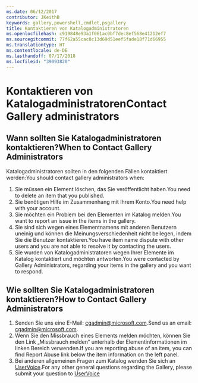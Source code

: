 ```yaml
---
ms.date: 06/12/2017
contributor: JKeithB
keywords: gallery,powershell,cmdlet,psgallery
title: Kontaktieren von Katalogadministratoren
ms.openlocfilehash: c919848e93a1f061ac0bf7dec8ef568e41212ef7
ms.sourcegitcommit: 77f62a55cac8c13d69d51eef5fade18f71d66955
ms.translationtype: HT
ms.contentlocale: de-DE
ms.lasthandoff: 07/17/2018
ms.locfileid: "39093820"
---
```

# <a name="contact-gallery-administrators"></a><span data-ttu-id="a06c2-103">Kontaktieren von Katalogadministratoren</span><span class="sxs-lookup"><span data-stu-id="a06c2-103">Contact Gallery administrators</span></span>

## <a name="when-to-contact-gallery-administrators"></a><span data-ttu-id="a06c2-104">Wann sollten Sie Katalogadministratoren kontaktieren?</span><span class="sxs-lookup"><span data-stu-id="a06c2-104">When to Contact Gallery Administrators</span></span>

<span data-ttu-id="a06c2-105">Katalogadministratoren sollten in den folgenden Fällen kontaktiert werden:</span><span class="sxs-lookup"><span data-stu-id="a06c2-105">You should contact gallery administrators when:</span></span>

1. <span data-ttu-id="a06c2-106">Sie müssen ein Element löschen, das Sie veröffentlicht haben.</span><span class="sxs-lookup"><span data-stu-id="a06c2-106">You need to delete an item that you published.</span></span>
2. <span data-ttu-id="a06c2-107">Sie benötigen Hilfe im Zusammenhang mit Ihrem Konto.</span><span class="sxs-lookup"><span data-stu-id="a06c2-107">You need help with your account.</span></span>
3. <span data-ttu-id="a06c2-108">Sie möchten ein Problem bei den Elementen im Katalog melden.</span><span class="sxs-lookup"><span data-stu-id="a06c2-108">You want to report an issue in the items in the gallery.</span></span>
4. <span data-ttu-id="a06c2-109">Sie sind sich wegen eines Elementnamens mit anderen Benutzern uneinig und können die Meinungsverschiedenheit nicht beilegen, indem Sie die Benutzer kontaktieren.</span><span class="sxs-lookup"><span data-stu-id="a06c2-109">You have item name dispute with other users and you are not able to resolve it by contacting the users.</span></span>
5. <span data-ttu-id="a06c2-110">Sie wurden von Katalogadministratoren wegen Ihrer Elemente im Katalog kontaktiert und möchten antworten.</span><span class="sxs-lookup"><span data-stu-id="a06c2-110">You were contacted by Gallery Administrators, regarding your items in the gallery and you want to respond.</span></span>

## <a name="how-to-contact-gallery-administrators"></a><span data-ttu-id="a06c2-111">Wie sollten Sie Katalogadministratoren kontaktieren?</span><span class="sxs-lookup"><span data-stu-id="a06c2-111">How to Contact Gallery Administrators</span></span>

1. <span data-ttu-id="a06c2-112">Senden Sie uns eine E-Mail: <cgadmin@microsoft.com>.</span><span class="sxs-lookup"><span data-stu-id="a06c2-112">Send us an email: <cgadmin@microsoft.com>.</span></span>
2. <span data-ttu-id="a06c2-113">Wenn Sie den Missbrauch eines Elements melden möchten, können Sie den Link „Missbrauch melden“ unterhalb der Elementinformationen im linken Bereich verwenden.</span><span class="sxs-lookup"><span data-stu-id="a06c2-113">If you are reporting abuse of an item, you can find Report Abuse link below the item information on the left panel.</span></span>
3. <span data-ttu-id="a06c2-114">Bei anderen allgemeinen Fragen zum Katalog wenden Sie sich an [UserVoice](http://windowsserver.uservoice.com/forums/301869-powershell).</span><span class="sxs-lookup"><span data-stu-id="a06c2-114">For any other general questions regarding the Gallery, please submit your question to [UserVoice](http://windowsserver.uservoice.com/forums/301869-powershell)</span></span>